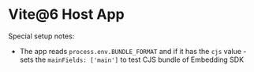 # Vite@6 Host App

Special setup notes:
- The app reads `process.env.BUNDLE_FORMAT` and if it has the `cjs` value - sets the `mainFields: ['main']` to test CJS bundle of Embedding SDK
